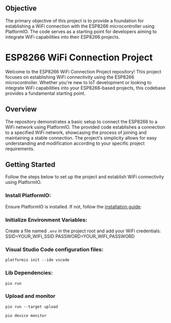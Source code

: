 ## Objective
The primary objective of this project is to provide a foundation for establishing a WiFi connection with the ESP8266 microcontroller using PlatformIO. The code serves as a starting point for developers aiming to integrate WiFi capabilities into their ESP8266 projects.

# ESP8266 WiFi Connection Project

Welcome to the ESP8266 WiFi Connection Project repository! This project focuses on establishing WiFi connectivity using the ESP8266 microcontroller. Whether you're new to IoT development or looking to integrate WiFi capabilities into your ESP8266-based projects, this codebase provides a fundamental starting point.

## Overview
The repository demonstrates a basic setup to connect the ESP8266 to a WiFi network using PlatformIO. The provided code establishes a connection to a specified WiFi network, showcasing the process of joining and maintaining a stable connection. The project's simplicity allows for easy understanding and modification according to your specific project requirements.

## Getting Started
Follow the steps below to set up the project and establish WiFi connectivity using PlatformIO.

### Install PlatformIO:
Ensure PlatformIO is installed. If not, follow the [installation guide](https://docs.platformio.org/en/latest/core/installation.html).

### Initialize Environment Variables:

Create a file named `.env` in the project root and add your WiFi credentials:
SSID=YOUR_WIFI_SSID
PASSWORD=YOUR_WIFI_PASSWORD

### Visual Studio Code configuration files:

```shell
platformio init --ide vscode
```

### Lib Dependencies:

```shell
pio run
```

### Upload and monitor

```shell
pio run --target upload
```

```shell
pio device monitor
```


